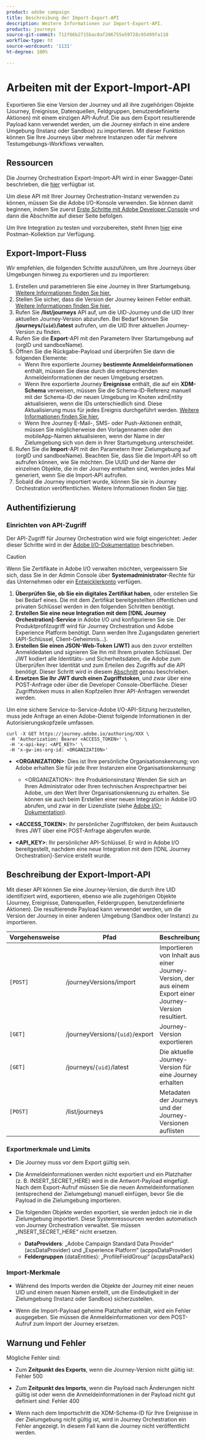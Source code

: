```yaml
---
product: adobe campaign
title: Beschreibung der Import-Export-API
description: Weitere Informationen zur Import-Export-API.
products: journeys
source-git-commit: 712f66b2715bac0af206755e59728c95499fa110
workflow-type: ht
source-wordcount: '1131'
ht-degree: 100%

---
```



# Arbeiten mit der Export-Import-API

Exportieren Sie eine Version der Journey und all ihre zugehörigen Objekte (Journey, Ereignisse, Datenquellen, Feldgruppen, benutzerdefinierte Aktionen) mit einem einzigen API-Aufruf. Die aus dem Export resultierende Payload kann verwendet werden, um die Journey einfach in eine andere Umgebung (Instanz oder Sandbox) zu importieren.
Mit dieser Funktion können Sie Ihre Journeys über mehrere Instanzen oder für mehrere Testumgebungs-Workflows verwalten.


## Ressourcen

Die Journey Orchestration Export-Import-API wird in einer Swagger-Datei beschrieben, die [hier](https://adobedocs.github.io/JourneyAPI/docs/) verfügbar ist.

Um diese API mit Ihrer Journey Orchestration-Instanz verwenden zu können, müssen Sie die Adobe I/O-Konsole verwenden. Sie können damit beginnen, indem Sie zuerst [Erste Schritte mit Adobe Developer Console](https://www.adobe.io/apis/experienceplatform/console/docs.html#!AdobeDocs/adobeio-console/master/getting-started.md) und dann die Abschnitte auf dieser Seite befolgen.

Um Ihre Integration zu testen und vorzubereiten, steht Ihnen [hier](https://raw.githubusercontent.com/AdobeDocs/JourneyAPI/master/postman-collections/Journey-Orchestration_Export-import-API_postman-collection.json) eine Postman-Kollektion zur Verfügung.


## Export-Import-Fluss

Wir empfehlen, die folgenden Schritte auszuführen, um Ihre Journeys über Umgebungen hinweg zu exportieren und zu importieren:

1. Erstellen und parametrieren Sie eine Journey in Ihrer Startumgebung. [Weitere Informationen finden Sie hier.](https://docs.adobe.com/content/help/de-DE/journeys/using/building-journeys/about-journey-building/journey.html)
1. Stellen Sie sicher, dass die Version der Journey keinen Fehler enthält. [Weitere Informationen finden Sie hier.](https://docs.adobe.com/content/help/de-DE/journeys/using/building-journeys/testing-the-journey.html)
1. Rufen Sie **/list/journeys** API auf, um die UID-Journey und die UID Ihrer aktuellen Journey-Version abzurufen. Bei Bedarf können Sie **/journeys/`{uid}`/latest** aufrufen, um die UID Ihrer aktuellen Journey-Version zu finden.
1. Rufen Sie die **Export**-API mit den Parametern Ihrer Startumgebung auf (orgID und sandboxName).
1. Öffnen Sie die Rückgabe-Payload und überprüfen Sie dann die folgenden Elemente:
   * Wenn Ihre exportierte Journey **bestimmte Anmeldeinformationen** enthält, müssen Sie diese durch die entsprechenden Anmeldeinformationen der neuen Umgebung ersetzen.
   * Wenn Ihre exportierte Journey **Ereignisse** enthält, die auf ein **XDM-Schema** verweisen, müssen Sie die Schema-ID-Referenz manuell mit der Schema-ID der neuen Umgebung im Knoten xdmEntity aktualisieren, wenn die IDs unterschiedlich sind. Diese Aktualisierung muss für jedes Ereignis durchgeführt werden. [Weitere Informationen finden Sie hier.](https://docs.adobe.com/content/help/de-DE/journeys/using/events-journeys/experience-event-schema.html)
   * Wenn Ihre Journey E-Mail-, SMS- oder Push-Aktionen enthält, müssen Sie möglicherweise den Vorlagennamen oder den mobileApp-Namen aktualisieren, wenn der Name in der Zielumgebung sich von dem in Ihrer Startumgebung unterscheidet.
1. Rufen Sie die **Import**-API mit den Parametern Ihrer Zielumgebung auf (orgID und sandboxName). Beachten Sie, dass Sie die Import-API so oft aufrufen können, wie Sie möchten. Die UUID und der Name der einzelnen Objekte, die in der Journey enthalten sind, werden jedes Mal generiert, wenn Sie die Import-API aufrufen.
1. Sobald die Journey importiert wurde, können Sie sie in Journey Orchestration veröffentlichen. Weitere Informationen finden Sie [hier](https://docs.adobe.com/content/help/de-DE/journeys/using/building-journeys/publishing-the-journey.html).


## Authentifizierung

### Einrichten von API-Zugriff

Der API-Zugriff für Journey Orchestration wird wie folgt eingerichtet: Jeder dieser Schritte wird in der [Adobe I/O-Dokumentation](https://www.adobe.io/authentication/auth-methods.html#!AdobeDocs/adobeio-auth/master/AuthenticationOverview/ServiceAccountIntegration.md) beschrieben.

>[!CAUTION]
>
>Wenn Sie Zertifikate in Adobe I/O verwalten möchten, vergewissern Sie sich, dass Sie in der Admin Console über <b>Systemadministrator</b>-Rechte für das Unternehmen oder ein [Entwicklerkonto](https://helpx.adobe.com/de/enterprise/using/manage-developers.html) verfügen.

1. **Überprüfen Sie, ob Sie ein digitales Zertifikat haben**, oder erstellen Sie bei Bedarf eines. Die mit dem Zertifikat bereitgestellten öffentlichen und privaten Schlüssel werden in den folgenden Schritten benötigt.
1. **Erstellen Sie eine neue Integration mit dem [!DNL Journey Orchestration]-Service** in Adobe I/O und konfigurieren Sie sie. Der Produktprofilzugriff wird für Journey Orchestration und Adobe Experience Platform benötigt. Dann werden Ihre Zugangsdaten generiert (API-Schlüssel, Client-Geheimnis...).
1. **Erstellen Sie einen JSON-Web-Token (JWT)** aus den zuvor erstellten Anmeldedaten und signieren Sie ihn mit Ihrem privaten Schlüssel. Der JWT kodiert alle Identitäts- und Sicherheitsdaten, die Adobe zum Überprüfen Ihrer Identität und zum Erteilen des Zugriffs auf die API benötigt. Dieser Schritt wird in diesem [Abschnitt](https://www.adobe.io/authentication/auth-methods.html#!AdobeDocs/adobeio-auth/master/JWT/JWT.md) genau beschrieben.
1. **Ersetzen Sie Ihr JWT durch einen Zugriffstoken**, und zwar über eine POST-Anfrage oder über die Developer Console-Oberfläche. Dieser Zugriffstoken muss in allen Kopfzeilen Ihrer API-Anfragen verwendet werden.

Um eine sichere Service-to-Service-Adobe I/O-API-Sitzung herzustellen, muss jede Anfrage an einen Adobe-Dienst folgende Informationen in der Autorisierungskopfzeile umfassen.

```
curl -X GET https://journey.adobe.io/authoring/XXX \
 -H 'Authorization: Bearer <ACCESS_TOKEN>' \
 -H 'x-api-key: <API_KEY>' \
 -H 'x-gw-ims-org-id: <ORGANIZATION>'
```

* **&lt;ORGANIZATION>**: Dies ist Ihre persönliche Organisationskennung; von Adobe erhalten Sie für jede Ihrer Instanzen eine Organisationskennung:

   * &lt;ORGANIZATION>: Ihre Produktionsinstanz
   Wenden Sie sich an Ihren Administrator oder Ihren technischen Ansprechpartner bei Adobe, um den Wert Ihrer Organisationskennung zu erhalten. Sie können sie auch beim Erstellen einer neuen Integration in Adobe I/O abrufen, und zwar in der Lizenzliste (siehe [Adobe I/O-Dokumentation](https://www.adobe.io/authentication.html)).

* **&lt;ACCESS_TOKEN>**: Ihr persönlicher Zugriffstoken, der beim Austausch Ihres JWT über eine POST-Anfrage abgerufen wurde.

* **&lt;API_KEY>**: Ihr persönlicher API-Schlüssel. Er wird in Adobe I/O bereitgestellt, nachdem eine neue Integration mit dem [!DNL Journey Orchestration]-Service erstellt wurde.



## Beschreibung der Export-Import-API

Mit dieser API können Sie eine Journey-Version, die durch ihre UID identifiziert wird, exportieren, ebenso wie alle zugehörigen Objekte (Journey, Ereignisse, Datenquellen, Feldergruppen, benutzerdefinierte Aktionen).
Die resultierende Payload kann verwendet werden, um die Version der Journey in einer anderen Umgebung (Sandbox oder Instanz) zu importieren.

| Vorgehensweise | Pfad | Beschreibung |
|---|---|---|
| `[POST]` | /journeyVersions/import | Importieren von Inhalt aus einer Journey-Version, der aus einem Export einer Journey-Version resultiert. |
| `[GET]` | /journeyVersions/`{uid}`/export | Journey-Version exportieren |
| `[GET]` | /journeys/`{uid}`/latest | Die aktuelle Journey-Version für eine Journey erhalten |
| `[POST]` | /list/journeys | Metadaten der Journeys und der Journey-Versionen auflisten |


### Exportmerkmale und Limits

* Die Journey muss vor dem Export gültig sein.

* Die Anmeldeinformationen werden nicht exportiert und ein Platzhalter (z. B. INSERT_SECRET_HERE) wird in die Antwort-Payload eingefügt.
Nach dem Export-Aufruf müssen Sie die neuen Anmeldeinformationen (entsprechend der Zielumgebung) manuell einfügen, bevor Sie die Payload in die Zielumgebung importieren.

* Die folgenden Objekte werden exportiert, sie werden jedoch nie in die Zielumgebung importiert. Diese Systemressourcen werden automatisch von Journey Orchestration verwaltet. Sie müssen „INSERT_SECRET_HERE“ nicht ersetzen.
   * **DataProviders**:  „Adobe Campaign Standard Data Provider“ (acsDataProvider) und „Experience Platform“ (acppsDataProvider)
   * **Feldergruppen** (dataEntities): „ProfileFieldGroup“ (acppsDataPack)



### Import-Merkmale

* Während des Imports werden die Objekte der Journey mit einer neuen UID und einem neuen Namen erstellt, um die Eindeutigkeit in der Zielumgebung (Instanz oder Sandbox) sicherzustellen.

* Wenn die Import-Payload geheime Platzhalter enthält, wird ein Fehler ausgegeben. Sie müssen die Anmeldeinformationen vor dem POST-Aufruf zum Import der Journey ersetzen.

## Warnung und Fehler

Mögliche Fehler sind:

* Zum **Zeitpunkt des Exports**, wenn die Journey-Version nicht gültig ist: Fehler 500

* Zum **Zeitpunkt des Imports**, wenn die Payload nach Änderungen nicht gültig ist oder wenn die Anmeldeinformationen in der Payload nicht gut definiert sind: Fehler 400

* Wenn nach dem Importschritt die XDM-Schema-ID für Ihre Ereignisse in der Zielumgebung nicht gültig ist, wird in Journey Orchestration ein Fehler angezeigt. In diesem Fall kann die Journey nicht veröffentlicht werden.